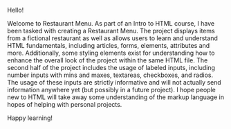 Hello! 

Welcome to Restaurant Menu. 
As part of an Intro to HTML course, I have been tasked with creating a Restaurant Menu. 
The project displays items from a fictional restaurant as well as allows users to learn and understand HTML fundamentals,
including articles, forms, elements, attributes and more. Additionally, some styling elements exist for understanding
how to enhance the overall look of the project within the same HTML file. 
The second half of the project includes the usage of labeled inputs, including number inputs with mins and maxes, 
textareas, checkboxes, and radios. The usage of these inputs are strictly informative and will not actually send
information anywhere yet (but possibly in a future project). 
I hope people new to HTML will take away some understanding of the markup language in hopes of helping with personal projects. 

Happy learning!
